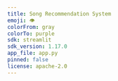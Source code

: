 ```yaml
---
title: Song Recommendation System
emoji: 👁
colorFrom: gray
colorTo: purple
sdk: streamlit
sdk_version: 1.17.0
app_file: app.py
pinned: false
license: apache-2.0
---
```


